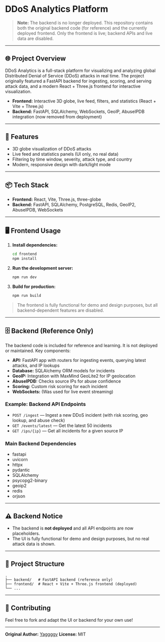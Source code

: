 # DDoS Analytics Platform

> **Note:** The backend is no longer deployed. This repository contains both the original backend code (for reference) and the currently deployed frontend. Only the frontend is live; backend APIs and live data are disabled.

---

## 🌐 Project Overview

DDoS Analytics is a full-stack platform for visualizing and analyzing global Distributed Denial of Service (DDoS) attacks in real time. The project originally featured a FastAPI backend for ingesting, scoring, and serving attack data, and a modern React + Three.js frontend for interactive visualization.

- **Frontend:** Interactive 3D globe, live feed, filters, and statistics (React + Vite + Three.js)
- **Backend:** FastAPI, SQLAlchemy, WebSockets, GeoIP, AbuseIPDB integration (now removed from deployment)

---

## 🚀 Features

- 3D globe visualization of DDoS attacks
- Live feed and statistics panels (UI only, no real data)
- Filtering by time window, severity, attack type, and country
- Modern, responsive design with dark/light mode

---

## 📦 Tech Stack

- **Frontend:** React, Vite, Three.js, three-globe
- **Backend:** FastAPI, SQLAlchemy, PostgreSQL, Redis, GeoIP2, AbuseIPDB, WebSockets

---

## 🖥️ Frontend Usage

1. **Install dependencies:**
   ```bash
   cd frontend
   npm install
   ```
2. **Run the development server:**
   ```bash
   npm run dev
   ```
3. **Build for production:**
   ```bash
   npm run build
   ```

> The frontend is fully functional for demo and design purposes, but all backend-dependent features are disabled.

---

## 🗄️ Backend (Reference Only)

The backend code is included for reference and learning. It is not deployed or maintained. Key components:

- **API:** FastAPI app with routers for ingesting events, querying latest attacks, and IP lookups
- **Database:** SQLAlchemy ORM models for incidents
- **GeoIP:** Integration with MaxMind GeoLite2 for IP geolocation
- **AbuseIPDB:** Checks source IPs for abuse confidence
- **Scoring:** Custom risk scoring for each incident
- **WebSockets:** (Was used for live event streaming)

### Example: Backend API Endpoints

- `POST /ingest` — Ingest a new DDoS incident (with risk scoring, geo lookup, and abuse check)
- `GET /events/latest` — Get the latest 50 incidents
- `GET /ips/{ip}` — Get all incidents for a given source IP

### Main Backend Dependencies

- fastapi
- uvicorn
- httpx
- pydantic
- SQLAlchemy
- psycopg2-binary
- geoip2
- redis
- orjson

---

## ⚠️ Backend Notice

- The backend is **not deployed** and all API endpoints are now placeholders.
- The UI is fully functional for demo and design purposes, but no real attack data is shown.

---

## 📁 Project Structure

```
.
├── backend/   # FastAPI backend (reference only)
├── frontend/  # React + Vite + Three.js frontend (deployed)
└── ...
```

---

## 🤝 Contributing

Feel free to fork and adapt the UI or backend for your own use!

---

**Original Author:** [Yaggggy](https://github.com/Yaggggy)
**License:** MIT

